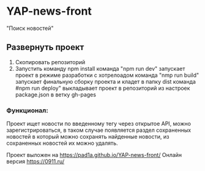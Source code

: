 # YAP-news-front
"Поиск новостей"

## Развернуть проект
1. Скопировать репозиторий
2. Запустить команду npm install
команда "npm run dev" запускает проект в режиме разработки с хотрелоадом
команда "nmp run build" запускает финальную сборку проекта и кладет в папку dist
команда #npm run deploy" выкладывает проект в репозиторий из настроек package.json в ветку gh-pages 

### Функционал:
Проект ищет новости по введенному тегу через открытое API, можно зарегистрироваться, в таком случае появляется
раздел сохраненных новостей в который можно сохранять найденные новости, из сохраненных новостей их можно удалять.

Проект выложен на https://pad1a.github.io/YAP-news-front/
Онлайн версия https://0911.ru/

